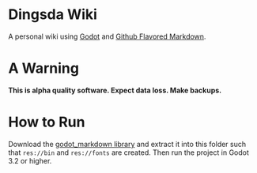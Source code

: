 # Dingsda Wiki
A personal wiki using [Godot](https://godotengine.org/) and [Github Flavored Markdown](https://github.github.com/gfm/).

# A Warning
__This is alpha quality software. Expect data loss. Make backups.__

# How to Run
Download the [godot_markdown library](https://github.com/fahrstuhl/godot_markdown/releases/latest) and extract it into this folder such that `res://bin` and `res://fonts` are created.
Then run the project in Godot 3.2 or higher.
